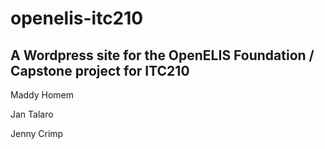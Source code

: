 # openelis-itc210

## A Wordpress site for the OpenELIS Foundation / Capstone project for ITC210

Maddy Homem

Jan Talaro

Jenny Crimp
